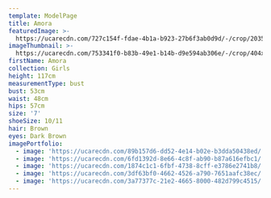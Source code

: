 ```yaml
---
template: ModelPage
title: Amora
featuredImage: >-
  https://ucarecdn.com/727c154f-fdae-4b1a-b923-27b6f3ab0d9d/-/crop/2035x980/0,38/-/preview/
imageThumbnail: >-
  https://ucarecdn.com/753341f0-b83b-49e1-b14b-d9e594ab306e/-/crop/404x532/1110,0/-/preview/
firstName: Amora
collection: Girls
height: 117cm
measurementType: bust
bust: 53cm
waist: 48cm
hips: 57cm
size: '7'
shoeSize: 10/11
hair: Brown
eyes: Dark Brown
imagePortfolio:
  - image: 'https://ucarecdn.com/89b157d6-dd52-4e14-b02e-b3dda50438ed/'
  - image: 'https://ucarecdn.com/6fd1392d-8e66-4c8f-ab90-b87a616efbc1/'
  - image: 'https://ucarecdn.com/1874c1c1-6fbf-4738-8cff-e3786e2741b8/'
  - image: 'https://ucarecdn.com/3df63bf0-4662-4526-a790-7651aafc38ec/'
  - image: 'https://ucarecdn.com/3a77377c-21e2-4665-8000-482d799c4515/'
---
```


